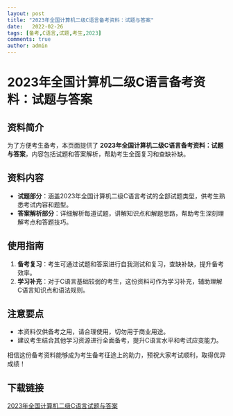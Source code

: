 ```yaml
---
layout: post
title: "2023年全国计算机二级C语言备考资料：试题与答案"
date:   2022-02-26
tags: [备考,C语言,试题,考生,2023]
comments: true
author: admin
---
```

# 2023年全国计算机二级C语言备考资料：试题与答案

## 资料简介

为了方便考生备考，本页面提供了 **2023年全国计算机二级C语言备考资料：试题与答案**，内容包括试题和答案解析，帮助考生全面复习和查缺补缺。

## 资料内容

- **试题部分**：涵盖2023年全国计算机二级C语言考试的全部试题类型，供考生熟悉考试内容和题型。
- **答案解析部分**：详细解析每道试题，讲解知识点和解题思路，帮助考生深刻理解考点和答题技巧。

## 使用指南

1. **备考复习**：考生可通过试题和答案进行自我测试和复习，查缺补缺，提升备考效率。
2. **学习补充**：对于C语言基础较弱的考生，这份资料可作为学习补充，辅助理解C语言知识点和语法规则。

## 注意要点

- 本资料仅供备考之用，请合理使用，切勿用于商业用途。
- 建议考生结合其他学习资源进行全面备考，提升C语言水平和考试应变能力。

相信这份备考资料能够成为考生备考征途上的助力，预祝大家考试顺利，取得优异成绩！

## 下载链接

[2023年全国计算机二级C语言试题与答案](https://pan.quark.cn/s/aa7e194599d2)